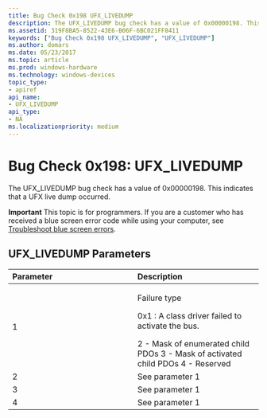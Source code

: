 ```yaml
---
title: Bug Check 0x198 UFX_LIVEDUMP
description: The UFX_LIVEDUMP bug check has a value of 0x00000198. This indicates that a UFX live dump occurred.
ms.assetid: 319F8BA5-8522-43E6-B06F-6BC021FF8411
keywords: ["Bug Check 0x198 UFX_LIVEDUMP", "UFX_LIVEDUMP"]
ms.author: domars
ms.date: 05/23/2017
ms.topic: article
ms.prod: windows-hardware
ms.technology: windows-devices
topic_type:
- apiref
api_name:
- UFX_LIVEDUMP
api_type:
- NA
ms.localizationpriority: medium
---
```


# Bug Check 0x198: UFX\_LIVEDUMP


The UFX\_LIVEDUMP bug check has a value of 0x00000198. This indicates that a UFX live dump occurred.

**Important** This topic is for programmers. If you are a customer who has received a blue screen error code while using your computer, see [Troubleshoot blue screen errors](http://windows.microsoft.com/windows-10/troubleshoot-blue-screen-errors).

## UFX\_LIVEDUMP Parameters


<table>
<colgroup>
<col width="50%" />
<col width="50%" />
</colgroup>
<thead>
<tr class="header">
<th align="left">Parameter</th>
<th align="left">Description</th>
</tr>
</thead>
<tbody>
<tr class="odd">
<td align="left">1</td>
<td align="left"><p>Failure type</p>
<p>0x1 : A class driver failed to activate the bus.</p>
2 - Mask of enumerated child PDOs
3 - Mask of activated child PDOs
4 - Reserved</td>
</tr>
<tr class="even">
<td align="left">2</td>
<td align="left">See parameter 1</td>
</tr>
<tr class="odd">
<td align="left">3</td>
<td align="left">See parameter 1</td>
</tr>
<tr class="even">
<td align="left">4</td>
<td align="left">See parameter 1</td>
</tr>
</tbody>
</table>

 

 

 




